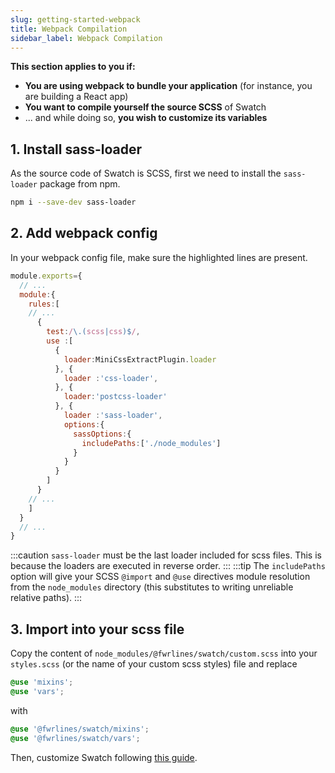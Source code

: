 ```yaml
---
slug: getting-started-webpack
title: Webpack Compilation
sidebar_label: Webpack Compilation
---
```


**This section applies to you if:**
+ **You are using webpack to bundle your application** (for instance, you are building a React app)
+ **You want to compile yourself the source SCSS** of Swatch
+ ... and while doing so, **you wish to customize its variables**

## 1. Install sass-loader 

As the source code of Swatch is SCSS, first we need to install the `sass-loader` package from npm.

```bash
npm i --save-dev sass-loader
```

## 2. Add webpack config

In your webpack config file, make sure the highlighted lines are present.

```jsx {15-22} title="/webpack.config.js"
module.exports={
  // ...
  module:{
    rules:[
    // ...
      {
        test:/\.(scss|css)$/,
        use :[
          {
            loader:MiniCssExtractPlugin.loader
          }, {
            loader :'css-loader',
          }, {
            loader:'postcss-loader'
          }, {
            loader :'sass-loader',
            options:{
              sassOptions:{
                includePaths:['./node_modules']
              }
            }
          }
        ]
      }
    // ...
    ]
  }
  // ...
}

```

:::caution 
`sass-loader` must be the last loader included for scss files. This is because the loaders are executed in reverse order.
:::
:::tip
The `includePaths` option will give your SCSS `@import` and `@use` directives module resolution from the `node_modules` directory (this substitutes to writing unreliable relative paths).
:::


## 3. Import into your scss file

Copy the content of `node_modules/@fwrlines/swatch/custom.scss` into your `styles.scss` (or the name of your custom scss styles) file and replace

```scss title="src/css/styles.scss"
@use 'mixins';
@use 'vars';
```

with

```scss title="src/css/styles.scss"
@use '@fwrlines/swatch/mixins';
@use '@fwrlines/swatch/vars';
```

 Then, customize Swatch following [this guide](./advanced-custom-palette).

